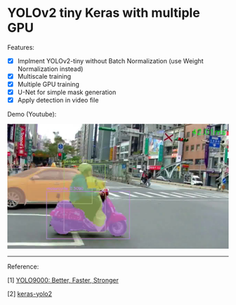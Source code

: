 # YOLOv2 tiny Keras with multiple GPU

Features:

- [x] Implment YOLOv2-tiny without Batch Normalization (use Weight Normalization instead)
- [x] Multiscale training 
- [x] Multiple GPU training
- [x] U-Net for simple mask generation
- [x] Apply detection in video file

Demo (Youtube):

[![](image/segmentation.jpg)](https://www.youtube.com/watch?v=zgdMRz1srTs)

---
Reference:

[1] [YOLO9000: Better, Faster, Stronger](https://arxiv.org/abs/1612.08242)

[2] [keras-yolo2](https://github.com/experiencor/keras-yolo2)

